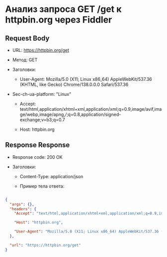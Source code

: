 # Анализ запроса GET /get к httpbin.org через Fiddler

## Request Body

- URL: https://httpbin.org/get

- Метод: GET

- Заголовки:

  - User-Agent: Mozilla/5.0 (X11; Linux x86_64) AppleWebKit/537.36 (KHTML, like Gecko) Chrome/138.0.0.0 Safari/537.36

- Sec-ch-ua-platform: "Linux"

  - Accept: text/html,application/xhtml+xml,application/xml;q=0.9,image/avif,image/webp,image/apng,*/*;q=0.8,application/signed-exchange;v=b3;q=0.7

  - Host: httpbin.org

## Response Response

- Response code: 200 OK

- Заголовки:

  - Content-Type: application/json

  - Пример тела ответа:

```json

{
  "args": {},
  "headers": {
    "Accept": "text/html,application/xhtml+xml,application/xml;q=0.9,image/avif,image/webp,image/apng,*/*;q=0.8,application/signed-exchange;v=b3;q=0.7",

    "Host": "httpbin.org",

    "User-Agent": "Mozilla/5.0 (X11; Linux x86_64) AppleWebKit/537.36 (KHTML, like Gecko) Chrome/138.0.0.0 Safari/537.36"
  },

  "url": "https://httpbin.org/get"
}
